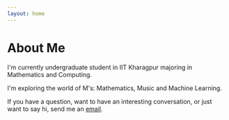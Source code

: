```yaml
---
layout: home
---
```

# About Me

I'm currently undergraduate student in IIT Kharagpur majoring in Mathematics and Computing.

I'm exploring the world of M's: Mathematics, Music and Machine Learning.

If you have a question, want to have an interesting conversation, or just want to say hi, send me an [email](mailto://mohitpokharna08@gmail.com).
